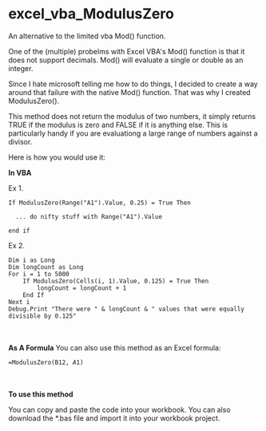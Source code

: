 # excel_vba_ModulusZero
An alternative to the limited vba Mod() function.

One of the (multiple) probelms with Excel VBA's Mod() function is that it does not support decimals.
Mod() will evaluate a single or double as an integer.

Since I hate microsoft telling me how to do things, I decided to create a way around that failure
with the native Mod() function. That was why I created ModulusZero().

This method does not return the modulus of two numbers, it simply returns TRUE if the modulus is
zero and FALSE if it is anything else. This is particularly handy if you are evaluationg a large
range of numbers against a divisor.

Here is how you would use it:

**In VBA**

Ex 1.
```
If ModulusZero(Range("A1").Value, 0.25) = True Then
    
  ... do nifty stuff with Range("A1").Value
      
end if
```

Ex 2.
```
Dim i as Long
Dim longCount as Long
For i = 1 to 5000
    If ModulusZero(Cells(i, 1).Value, 0.125) = True Then
        longCount = longCount + 1
    End If
Next i
Debug.Print "There were " & longCount & " values that were equally divisible by 0.125"
```

<br><br>
**As A Formula**
You can also use this method as an Excel formula:

<code>=ModulusZero(B12, $A$1)</code>


<br><br>
**To use this method**

You can copy and paste the code into your workbook. You can also download the *.bas file
and import it into your workbook project.
<br><br>


   
